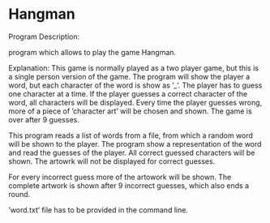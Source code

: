 
# Hangman

Program Description:

program which allows to play the game Hangman.

Explanation: 
This game is normally played as a two player game, but this is a single person version of the game. The program will show the player a word, but each character of the word is show as ’_’. The player has to guess one character at a time. If the player guesses a correct character of the word, all characters will be displayed. Every time the player guesses wrong, more of a piece of ’character art’ will be chosen and shown. The game is over after 9 guesses.

This program reads a list of words from a file, from which a random word will be shown to the player. The program show a representation of the word and read the guesses of the player. All correct guessed characters will be shown. The artowrk will not be displayed for correct guesses.

For every incorrect guess more of the artowork will be shown. The complete artwork is shown after 9 incorrect guesses, which also ends a round.

’word.txt’ file has to be provided in the command line.
